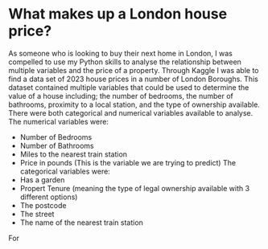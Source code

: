 # What makes up a London house price?
As someone who is looking to buy their next home in London, I was compelled to use my Python skills to analyse the relationship between multiple variables and the price of a property. 
Through Kaggle I was able to find a data set of 2023 house prices in a number of London Boroughs. This dataset contained multiple variables that could be used to determine the value of a house including; the number of bedrooms, the number of bathrooms, proximity to a local station, and the type of ownership available. 
There were both categorical and numerical variables available to analyse. 
The numerical variables were:
- Number of Bedrooms
- Number of Bathrooms
- Miles to the nearest train station
- Price in pounds (This is the variable we are trying to predict)
The categorical variables were:
- Has a garden
- Propert Tenure (meaning the type of legal ownership available with 3 different options)
- The postcode
- The street
- The name of the nearest train station

For
